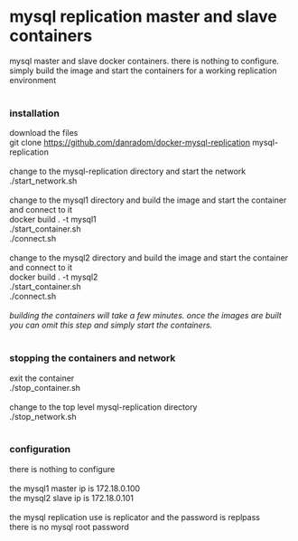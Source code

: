 # mysql replication master and slave containers
mysql master and slave docker containers.  there is nothing to configure.  simply build the image and start the containers for a working replication environment<br />
<br />
### installation
download the files<br />
git clone https://github.com/danradom/docker-mysql-replication mysql-replication<br />
<br />
change to the mysql-replication directory and start the network<br />
./start_network.sh<br />
<br />
change to the mysql1 directory and build the image and start the container and connect to it<br />
docker build . -t mysql1<br />
./start_container.sh<br />
./connect.sh<br />
<br />
change to the mysql2 directory and build the image and start the container and connect to it<br />
docker build . -t mysql2<br />
./start_container.sh<br />
./connect.sh<br />
<br />
*building the containers will take a few minutes.  once the images are built you can omit this step and simply start the containers.*<br />
<br />
### stopping the containers and network
exit the container<br />
./stop_container.sh<br />
<br />
change to the top level mysql-replication directory<br />
./stop_network.sh<br />
<br />
### configuration
there is nothing to configure<br />
<br />
the mysql1 master ip is 172.18.0.100<br />
the mysql2 slave ip is 172.18.0.101<br />
<br />
the mysql replication use is replicator and the password is replpass<br />
there is no mysql root password<br />
